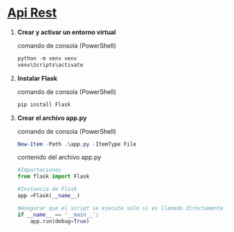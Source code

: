 # [Api Rest]()

1) **Crear y activar un entorno virtual**

    comando de consola (PowerShell)
    ```PowerShell
    python -m venv venv
    venv\Scripts\activate
    ```
2) **Instalar Flask**

    comando de consola (PowerShell)
    ```PowerShell
    pip install Flask
    ```

3) **Crear el archivo app.py**

    comando de consola (PowerShell)
    ```PowerShell
    New-Item -Path .\app.py -ItemType File
    ```
    contenido del archivo app.py
    ```Python
    #Importaciones
    from flask import Flask

    #Instancia de Flask
    app =Flask(__name__)

    #Asegurar que el script se ejecute solo si es llamado directamente y no al ser importado como modulo
    if __name__ == '__main__':
        app.run(debug=True)
    ```
